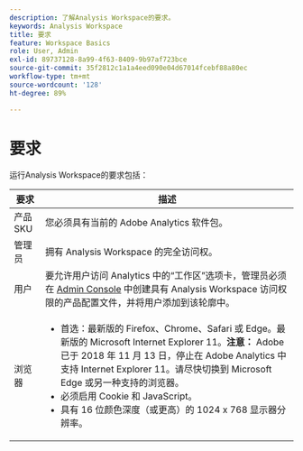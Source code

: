 ```yaml
---
description: 了解Analysis Workspace的要求。
keywords: Analysis Workspace
title: 要求
feature: Workspace Basics
role: User, Admin
exl-id: 89737128-8a99-4f63-8409-9b97af723bce
source-git-commit: 35f2812c1a1a4eed090e04d67014fcebf88a80ec
workflow-type: tm+mt
source-wordcount: '128'
ht-degree: 89%

---
```


# 要求

运行Analysis Workspace的要求包括：

| 要求 | 描述 |
|--- |--- |
| 产品 SKU | 您必须具有当前的 Adobe Analytics 软件包。 |
| 管理员 | 拥有 Analysis Workspace 的完全访问权。 |
| 用户 | 要允许用户访问 Analytics 中的“工作区”选项卡，管理员必须在 [Admin Console](/help/admin/admin-console/permissions/product-profile.md) 中创建具有 Analysis Workspace 访问权限的产品配置文件，并将用户添加到该轮廓中。 |
| 浏览器 | <ul><li>首选：最新版的 Firefox、Chrome、Safari 或 Edge。最新版的 Microsoft Internet Explorer 11。**注意：** Adobe 已于 2018 年 11 月 13 日，停止在 Adobe Analytics 中支持 Internet Explorer 11。请尽快切换到 Microsoft Edge 或另一种支持的浏览器。</li><li>必须启用 Cookie 和 JavaScript。</li><li>具有 16 位颜色深度（或更高）的 1024 x 768 显示器分辨率。</li></ul> |
